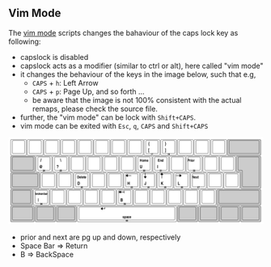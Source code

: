 
## Vim Mode 

The [vim mode](./vim_mode.ahk) scripts changes the bahaviour of the caps lock key as following: 

- capslock is disabled
- capslock acts as a modifier (similar to ctrl or alt), here called "vim mode"
- it changes the behaviour of the keys in the image below, such that e.g,
    - `CAPS` + `h`: Left Arrow
    - `CAPS` + `p`: Page Up, and so forth ...
    - be aware that the image is not 100% consistent with the actual remaps, please check the source file.
- further, the "vim mode" can be lock with `Shift+CAPS`.
- vim mode can be exited with `Esc`, `q`, `CAPS` and `Shift+CAPS`

![](./keyboard_layout.png)

- prior and next are pg up and down, respectively
- Space Bar => Return
- B => BackSpace